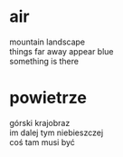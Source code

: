 # air

mountain landscape  
things far away appear blue  
something is there  

# powietrze

górski krajobraz  
im dalej tym niebieszczej  
coś tam musi być  